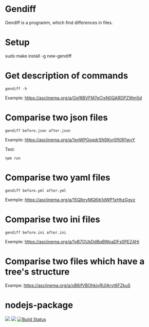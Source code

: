 # Gendiff

Gendiff is a programm, which find differences in files.

# Setup

   sudo make install -g new-gendiff

# Get description of commands

    gendiff -h

Example: https://asciinema.org/a/Gsf8BVFM7eCjxN0QARDPZWm5d

# Comparise two json files 

    gendiff before.json after.json

Example: https://asciinema.org/a/1xnWPGpqdrSN5Kyr0fI0R1wvY

  Test:

    npm run 
    
# Comparise two yaml files

    gendiff before.yml after.yml

Exemple: https://asciinema.org/a/15QlbryMQ6ib1dWP1xHhzGgyz

# Comparise two ini files

    gendiff before.ini after.ini

Exemple:     https://asciinema.org/a/1yB7OUkDdBqBWoaDFs0PEZ4Hj

# Comparise two files which have a tree's structure

Exampe: https://asciinema.org/a/xB6jfVBOhkjyRUIArvt6FZkuS

# nodejs-package

<a href="https://codeclimate.com/github/valyaevadaria/project-lvl2-s475/maintainability"><img src="https://api.codeclimate.com/v1/badges/c8c0e4a2befbe055db77/maintainability" /></a>
<a href="https://codeclimate.com/github/valyaevadaria/project-lvl2-s475/test_coverage"><img src="https://api.codeclimate.com/v1/badges/c8c0e4a2befbe055db77/test_coverage" /></a>
[![Build Status](https://travis-ci.org/valyaevadaria/project-lvl2-s475.svg?branch=master)](https://travis-ci.org/valyaevadaria/project-lvl2-s475)